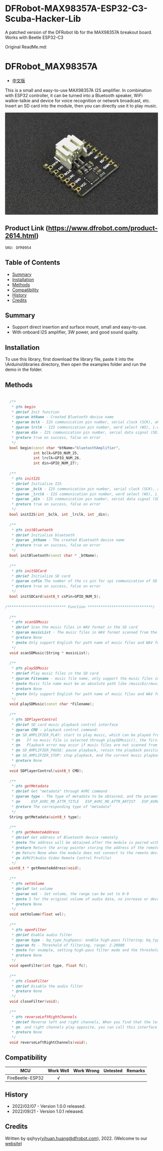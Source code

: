 # DFRobot-MAX98357A-ESP32-C3-Scuba-Hacker-Lib
 A patched version of the DFRobot lib for the MAX98357A breakout board. Works with Beetle ESP32-C3

Original ReadMe.md:

# DFRobot_MAX98357A
* [中文版](./README_CN.md)

This is a small and easy-to-use MAX98357A I2S amplifier. In combination with ESP32 controller, it can be turned into a Bluetooth speaker, WiFi walkie-talkie and device for voice recognition or network broadcast, etc. Insert an SD card into the module, then you can directly use it to play music. 


![产品实物图](./resources/images/MAX98357A.png)


## Product Link (https://www.dfrobot.com/product-2614.html)
    SKU: DFR0954


## Table of Contents

* [Summary](#summary)
* [Installation](#installation)
* [Methods](#methods)
* [Compatibility](#compatibility)
* [History](#history)
* [Credits](#credits)


## Summary

* Support direct insertion and surface mount, small and easy-to-use.
* With onboard I2S amplifier, 3W power, and good sound quality.


## Installation

To use this library, first download the library file, paste it into the \Arduino\libraries directory, then open the examples folder and run the demo in the folder.


## Methods

```C++

  /**
   * @fn begin
   * @brief Init function
   * @param btName - Created Bluetooth device name
   * @param bclk - I2S communication pin number, serial clock (SCK), aka bit clock (BCK)
   * @param lrclk - I2S communication pin number, word select (WS), i.e. command (channel) select, used to switch between left and right channel data
   * @param din - I2S communication pin number, serial data signal (SD), used to transmit audio data in two's complement format
   * @return true on success, false on error
   */
  bool begin(const char *btName="bluetoothAmplifier", 
             int bclk=GPIO_NUM_25, 
             int lrclk=GPIO_NUM_26, 
             int din=GPIO_NUM_27);

  /**
   * @fn initI2S
   * @brief Initialize I2S
   * @param _bclk - I2S communication pin number, serial clock (SCK), aka bit clock (BCK)
   * @param _lrclk - I2S communication pin number, word select (WS), i.e. command (channel) select, used to switch between left and right channel data
   * @param _din - I2S communication pin number, serial data signal (SD), used to transmit audio data in two's complement format
   * @return true on success, false on error
   */
  bool initI2S(int _bclk, int _lrclk, int _din);

  /**
   * @fn initBluetooth
   * @brief Initialize bluetooth
   * @param _btName - The created Bluetooth device name
   * @return true on success, false on error
   */
  bool initBluetooth(const char * _btName);

  /**
   * @fn initSDCard
   * @brief Initialize SD card
   * @param csPin The number of the cs pin for spi communication of SD card module
   * @return true on success, false on error
   */
  bool initSDCard(uint8_t csPin=GPIO_NUM_5);

/*************************** Function ******************************/

  /**
   * @fn scanSDMusic
   * @brief Scan the music files in WAV format in the SD card
   * @param musicList - The music files in WAV format scanned from the SD card. Type: character string array.
   * @return None
   * @note Only support English for path name of music files and WAV for their format currently.
   */
  void scanSDMusic(String * musicList);

  /**
   * @fn playSDMusic
   * @brief Play music files in the SD card
   * @param Filename - music file name, only support the music files in .wav format currently
   * @note Music file name must be an absolute path like /musicDir/music.wav
   * @return None
   * @note Only support English for path name of music files and WAV for their format currently.
   */
  void playSDMusic(const char *Filename);

  /**
   * @fn SDPlayerControl
   * @brief SD card music playback control interface
   * @param CMD - playback control command: 
   * @n SD_AMPLIFIER_PLAY: start to play music, which can be played from the position where you paused before
   * @n   If no music file is selected through playSDMusic(), the first one in the playlist will be played by default.
   * @n   Playback error may occur if music files are not scanned from SD card in the correct format (only support English for path name of music files and WAV for their format currently)
   * @n SD_AMPLIFIER_PAUSE: pause playback, retain the playback position of the current music file
   * @n SD_AMPLIFIER_STOP: stop playback, end the current music playback
   * @return None
   */
  void SDPlayerControl(uint8_t CMD);

  /**
   * @fn getMetadata
   * @brief Get "metadata" through AVRC command
   * @param type - The type of metadata to be obtained, and the parameters currently supported: 
   * @n     ESP_AVRC_MD_ATTR_TITLE   ESP_AVRC_MD_ATTR_ARTIST   ESP_AVRC_MD_ATTR_ALBUM
   * @return The corresponding type of "metadata"
   */
  String getMetadata(uint8_t type);

  /**
   * @fn getRemoteAddress
   * @brief Get address of Bluetooth device remotely
   * @note The address will be obtained after the module is paired with the remote Bluetooth device and successfully communicates with it based on the Bluetooth AVRCP protocol.
   * @return Return the array pointer storing the address of the remote Bluetooth device
   * @n Return None when the module does not connect to the remote device or failed to communicate with it based on the Bluetooth AVRCP protocol.
   * @n AVRCP(Audio Video Remote Control Profile)
   */
  uint8_t * getRemoteAddress(void);

  /**
   * @fn setVolume
   * @brief Set volume
   * @param vol - Set volume, the range can be set to 0-9
   * @note 5 for the original volume of audio data, no increase or decrease
   * @return None
   */
  void setVolume(float vol);

  /**
   * @fn openFilter
   * @brief Enable audio filter
   * @param type - bq_type_highpass: enable high-pass filtering; bq_type_lowpass: enable low-pass filtering
   * @param fc - Threshold of filtering, range: 2-20000
   * @note For example, setting high-pass filter mode and the threshold of 500 indicates to filter out the audio signal below 500; high-pass filter and low-pass filter will work simultaneously.
   * @return None
   */
  void openFilter(int type, float fc);

  /**
   * @fn closeFilter
   * @brief Disable the audio filter
   * @return None
   */
  void closeFilter(void);

  /**
   * @fn reverseLeftRightChannels
   * @brief Reverse left and right channels, When you find that the left
   * @n  and right channels play opposite, you can call this interface to adjust
   * @return None
   */
  void reverseLeftRightChannels(void);

```


## Compatibility

MCU                | Work Well    | Work Wrong   | Untested    | Remarks
------------------ | :----------: | :----------: | :---------: | :----:
FireBeetle-ESP32   |      √       |              |             |


## History

- 2022/02/07 - Version 1.0.0 released.
- 2022/09/21 - Version 1.0.1 released.


## Credits

Written by qsjhyy(yihuan.huang@dfrobot.com), 2022. (Welcome to our [website](https://www.dfrobot.com/))

